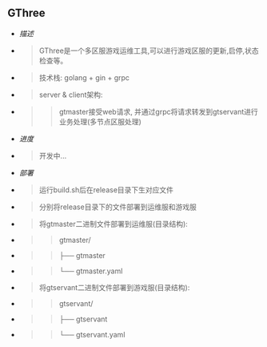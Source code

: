 ## GThree

* *描述*
* > GThree是一个多区服游戏运维工具,可以进行游戏区服的更新,启停,状态检查等。
* > 技术栈: golang + gin + grpc
* > server & client架构:
* >> gtmaster接受web请求, 并通过grpc将请求转发到gtservant进行业务处理(多节点区服处理)

* *进度*
* > 开发中...

* *部署*
* > 运行build.sh后在release目录下生对应文件
* > 分别将release目录下的文件部署到运维服和游戏服
* > 将gtmaster二进制文件部署到运维服(目录结构):
* >> gtmaster/
* >> ├── gtmaster
* >> └── gtmaster.yaml
* > 将gtservant二进制文件部署到游戏服(目录结构):
* >> gtservant/
* >> ├── gtservant
* >> └── gtservant.yaml


<!-- 
* *生成grpc相关代码*
> protoc --go_out=../service --go_opt=paths=source_relative --go-grpc_out=../service/ --go-grpc_opt=paths=source_relative *.proto 


* *生成证书双向认证*
> 拷贝openssl.cnf文件到项目目录下的cert文件夹:cp /etc/ssl/openssl.cnf ./cert
>> 修改./cert/openssl.cnf文件
>> [req段落]取消注释:
>> req_extensions = v3_req # The extensions to add to a certificate request
>> 添加如下配置:
>> [ v3_req ]
>> # Extensions to add to a certificate request

>> basicConstraints = CA:FALSE
>> keyUsage = nonRepudiation, digitalSignature, keyEncipherment
>> subjectAltName = @alt_names

>> [ alt_names ]
>> DNS.1 = www.test.gthree.com

> 生成ca文件：
>> openssl genrsa -out ca.key 2048
>> openssl req -x509 -new -nodes -key ca.key -subj "/CN=test.gthree.com" -days 5000 -out ca.pem

> 生成服务端证书:
>> openssl req -new -nodes -subj "/C=CN/ST=Chengdu/L=Chengdu/O=grpcdev/OU=grpcdev/CN=www.test.gthree.com" -config <(cat openssl.cnf <(printf "[SAN]\nsubjectAltName=DNS:www.test.gthree.com")) -keyout server.key -out server.csr
>> openssl x509 -req -days 365000 -in server.csr -CA ca.pem -CAkey ca.key -CAcreateserial -extfile <(printf "subjectAltName=DNS:www.test.gthree.com") -out server.pem

> 生成客户端证书:
>> openssl req -new -nodes -subj "/C=CN/ST=Chengdu/L=Chengdu/O=grpcdev/OU=grpcdev/CN=www.test.gthree.com" -config <(cat openssl.cnf <(printf "[SAN]\nsubjectAltName=DNS:www.test.gthree.com")) -keyout client.key -out client.csr
>> openssl x509 -req -days 365000 -in client.csr -CA ca.pem -CAkey ca.key -CAcreateserial -extfile <(printf "subjectAltName=DNS:www.test.gthree.com") -out client.pem
-->